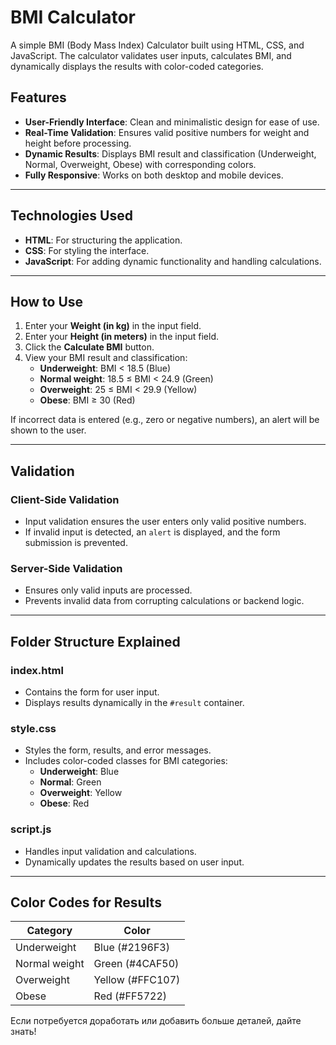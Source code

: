 # **BMI Calculator**

A simple BMI (Body Mass Index) Calculator built using HTML, CSS, and JavaScript. The calculator validates user inputs, calculates BMI, and dynamically displays the results with color-coded categories.

## **Features**

- **User-Friendly Interface**: Clean and minimalistic design for ease of use.
- **Real-Time Validation**: Ensures valid positive numbers for weight and height before processing.
- **Dynamic Results**: Displays BMI result and classification (Underweight, Normal, Overweight, Obese) with corresponding colors.
- **Fully Responsive**: Works on both desktop and mobile devices.

---

## **Technologies Used**

- **HTML**: For structuring the application.
- **CSS**: For styling the interface.
- **JavaScript**: For adding dynamic functionality and handling calculations.

---

## **How to Use**

1. Enter your **Weight (in kg)** in the input field.
2. Enter your **Height (in meters)** in the input field.
3. Click the **Calculate BMI** button.
4. View your BMI result and classification:
   - **Underweight**: BMI < 18.5 (Blue)
   - **Normal weight**: 18.5 ≤ BMI < 24.9 (Green)
   - **Overweight**: 25 ≤ BMI < 29.9 (Yellow)
   - **Obese**: BMI ≥ 30 (Red)

If incorrect data is entered (e.g., zero or negative numbers), an alert will be shown to the user.

---

## **Validation**

### **Client-Side Validation**
- Input validation ensures the user enters only valid positive numbers.
- If invalid input is detected, an `alert` is displayed, and the form submission is prevented.

### **Server-Side Validation**
- Ensures only valid inputs are processed.
- Prevents invalid data from corrupting calculations or backend logic.

---

## **Folder Structure Explained**

### **index.html**
- Contains the form for user input.
- Displays results dynamically in the `#result` container.

### **style.css**
- Styles the form, results, and error messages.
- Includes color-coded classes for BMI categories:
  - **Underweight**: Blue
  - **Normal**: Green
  - **Overweight**: Yellow
  - **Obese**: Red

### **script.js**
- Handles input validation and calculations.
- Dynamically updates the results based on user input.

---

## **Color Codes for Results**

| **Category**       | **Color**    |
|---------------------|--------------|
| Underweight         | Blue (#2196F3) |
| Normal weight       | Green (#4CAF50) |
| Overweight          | Yellow (#FFC107) |
| Obese               | Red (#FF5722) |
Если потребуется доработать или добавить больше деталей, дайте знать!
